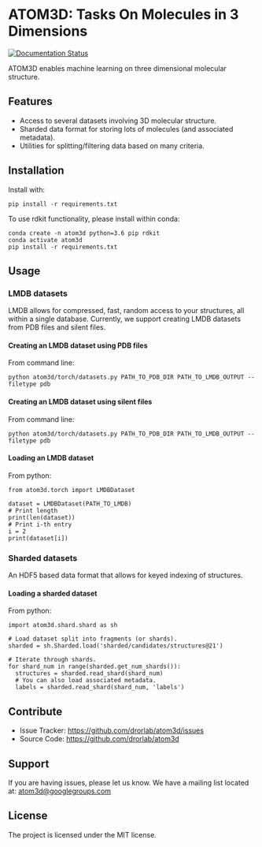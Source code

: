 # ATOM3D: Tasks On Molecules in 3 Dimensions

[![Documentation
Status](https://readthedocs.org/projects/atom3d/badge/?version=latest)](http://atom3d.readthedocs.io/?badge=latest)

ATOM3D enables machine learning on three dimensional molecular structure.

## Features

* Access to several datasets involving 3D molecular structure. 
* Sharded data format for storing lots of molecules (and associated metadata).
* Utilities for splitting/filtering data based on many criteria.

## Installation

Install with:

```
pip install -r requirements.txt
```
    
To use rdkit functionality, please install within conda:

```
conda create -n atom3d python=3.6 pip rdkit
conda activate atom3d
pip install -r requirements.txt
```

## Usage

### LMDB datasets

LMDB allows for compressed, fast, random access to your structures, all within a
single database.  Currently, we support creating LMDB datasets from PDB files
and silent files.

#### Creating an LMDB dataset using PDB files

From command line:
```
python atom3d/torch/datasets.py PATH_TO_PDB_DIR PATH_TO_LMDB_OUTPUT --filetype pdb 
```

#### Creating an LMDB dataset using silent files

From command line:
```
python atom3d/torch/datasets.py PATH_TO_PDB_DIR PATH_TO_LMDB_OUTPUT --filetype pdb 
```

#### Loading an LMDB dataset

From python:
```
from atom3d.torch import LMDBDataset

dataset = LMDBDataset(PATH_TO_LMDB)
# Print length
print(len(dataset))
# Print i-th entry
i = 2
print(dataset[i])
```

### Sharded datasets

An HDF5 based data format that allows for keyed indexing of structures.

#### Loading a sharded dataset

From python:
```
import atom3d.shard.shard as sh

# Load dataset split into fragments (or shards).
sharded = sh.Sharded.load('sharded/candidates/structures@21')

# Iterate through shards.
for shard_num in range(sharded.get_num_shards()):
  structures = sharded.read_shard(shard_num)
  # You can also load associated metadata.
  labels = sharded.read_shard(shard_num, 'labels')
```

## Contribute

* Issue Tracker: https://github.com/drorlab/atom3d/issues
* Source Code: https://github.com/drorlab/atom3d

## Support

If you are having issues, please let us know.
We have a mailing list located at: atom3d@googlegroups.com

## License

The project is licensed under the MIT license.
